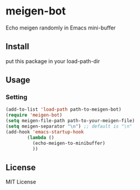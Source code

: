 # meigen-bot
Echo meigen randomly in Emacs mini-buffer

## Install
put this package in your load-path-dir

## Usage
### Setting
```lisp
(add-to-list 'load-path path-to-meigen-bot)
(require 'meigen-bot)
(setq meigen-file-path path-to-your-meigen-file)
(setq meigen-separator "\n") ;; default is "\n"
(add-hook 'emacs-startup-hook
        (lambda ()
          (echo-meigen-to-minibuffer)
          ))
```

## License
MIT License

